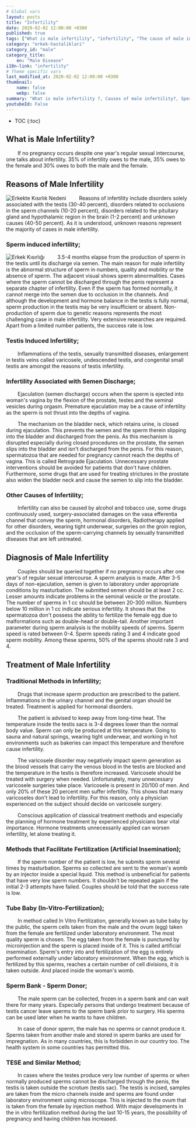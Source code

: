 ```yaml
---
# Global vars
layout: posts
title: "Infertility"
date: 2020-02-02 12:00:00 +0300
published: true
tags: ["What is male infertility", "infertility", "The cause of male infertility", "infertility solution", "infertility surgery", "Sperm-induced infertility", "Testicular infertility", "Ejaculation-induced infertility", "Infertility diagnosis", " Infertility Treatment "," test tube "," Sperm Bank "," Tese Method "," Donor sperm "," diagnosis of infertility in men "," treatment of infertility in men "," cause of infertility"]
category: "erkek-hastaliklari"
category_id: "male"
category_title:
    en: "Male Disease"
i18n-link: "infertility"
# Theme specific vars
last_modified_at: 2020-02-02 12:00:00 +0300
thumbnail:
    name: false
    webp: false
summary: "What is male infertility ?, Causes of male infertility?, Sperm-induced infertility?, Testicular-induced infertility?, Ejaculation-induced infertility?, Infertility diagnosis?, Infertility Treatment ?, Classical methods, Methods to facilitate fertilization, IVF Donor sperm"
youtubeId: False
---
```


* TOC
{:toc}

## What is Male Infertility?

&nbsp;&nbsp;&nbsp;&nbsp;&nbsp;&nbsp;&nbsp;&nbsp;If no pregnancy occurs despite one year's regular sexual intercourse, one talks about infertility. 35% of infertility owes to the male, 35% owes to the female and 30% owes to both the male and the female.

## Reasons of Male Infertility

![Erkekte Kısırlık Nedeni](/assets/img/erkektekisirlik.jpeg)
&nbsp;&nbsp;&nbsp;&nbsp;&nbsp;&nbsp;&nbsp;&nbsp;Reasons of infertility include disorders solely associated with the testis (30-40 percent), disorders related to occlusions in the sperm channels (10-20 percent), disorders related to the pituitary gland and hypothalamic region in the brain (1-2 percent) and unknown causes (40-50 percent). As it is understood, unknown reasons represent the majority of cases in male infertility.

### Sperm induced infertility;

![Erkek Kısırlığı](/assets/img/kisirliknedeni.jpeg)
&nbsp;&nbsp;&nbsp;&nbsp;&nbsp;&nbsp;&nbsp;&nbsp;3.5-4 months elapse from the production of sperm in the testis until its discharge via semen. The main reason for male infertility is the abnormal structure of sperm in numbers, quality and mobility or the absence of sperm. The adjacent visual shows sperm abnormalities. Cases where the sperm cannot be discharged through the penis represent a separate chapter of infertility. Even if the sperm has formed normally, it cannot merge into the semen due to occlusion in the channels. And although the development and hormone balance in the testis is fully normal, sperm production in the testis may be very insufficient or absent. Non-production of sperm due to genetic reasons represents the most challenging case in male infertility. Very extensive researches are required. Apart from a limited number patients, the success rate is low.

### Testis Induced Infertility;

&nbsp;&nbsp;&nbsp;&nbsp;&nbsp;&nbsp;&nbsp;&nbsp;Inflammations of the testis, sexually transmitted diseases, enlargement in testis veins called varicosele, undescended testis, and congenital small testis are amongst the reasons of testis infertility.

### Infertility Associated with Semen Discharge;

&nbsp;&nbsp;&nbsp;&nbsp;&nbsp;&nbsp;&nbsp;&nbsp;Ejaculation (semen discharge) occurs when the sperm is ejected into woman's vagina by the flexion of the prostate, testes and the seminal vesicles during orgasm. Premature ejaculation may be a cause of infertility as the sperm is not thrust into the depths of vagina.

&nbsp;&nbsp;&nbsp;&nbsp;&nbsp;&nbsp;&nbsp;&nbsp;The mechanism on the bladder neck, which retains urine, is closed during ejaculation. This prevents the semen and the sperm therein slipping into the bladder and discharged from the penis. As this mechanism is disrupted especially during closed procedures on the prostate, the semen slips into the bladder and isn't discharged from the penis. For this reason, spermatozoa that are needed for pregnancy cannot reach the depths of vagina. This is called Retrograde Ejaculation. Unnecessary prostate interventions should be avoided for patients that don't have children. Furthermore, some drugs that are used for treating strictures in the prostate also widen the bladder neck and cause the semen to slip into the bladder.

### Other Causes of Infertility;

&nbsp;&nbsp;&nbsp;&nbsp;&nbsp;&nbsp;&nbsp;&nbsp;Infertility can also be caused by alcohol and tobacco use, some drugs continuously used, surgery-associated damages on the vasa efferentia channel that convey the sperm, hormonal disorders, Radiotherapy applied for other disorders, wearing tight underwear, surgeries on the groin region, and the occlusion of the sperm-carrying channels by sexually transmitted diseases that are left untreated.

## Diagnosis of Male Infertility

&nbsp;&nbsp;&nbsp;&nbsp;&nbsp;&nbsp;&nbsp;&nbsp;Couples should be queried together if no pregnancy occurs after one year's of regular sexual intercourse. A sperm analysis is made. After 3-5 days of non-ejaculation, semen is given to laboratory under appropriate conditions by masturbation. The submitted semen should be at least 2 cc. Lesser amounts indicate problems in the seminal vesicle or the prostate. The number of sperms in 1 cc should be between 20-300 million. Numbers below 10 million in 1 cc indicate serious infertility. It shows that the spermatozoa don't possess the ability to fertilize the female egg due to malformations such as double-head or double-tail. Another important parameter during sperm analysis is the mobility speeds of sperms.  Sperm speed is rated between 0-4. Sperm speeds rating 3 and 4 indicate good sperm mobility. Among these sperms, 50% of the sperms should rate 3 and 4.

## Treatment of Male Infertility

### Traditional Methods in Infertility;

&nbsp;&nbsp;&nbsp;&nbsp;&nbsp;&nbsp;&nbsp;&nbsp;Drugs that increase sperm production are prescribed to the patient. Inflammations in the urinary channel and the genital organ should be treated. Treatment is applied for hormonal disorders.

&nbsp;&nbsp;&nbsp;&nbsp;&nbsp;&nbsp;&nbsp;&nbsp;The patient is advised to keep away from long-time heat. The temperature inside the testis sacs is 3-4 degrees lower than the normal body value. Sperm can only be produced at this temperature. Going to sauna and natural springs, wearing tight underwear, and working in hot environments such as bakeries can impact this temperature and therefore cause infertility.

&nbsp;&nbsp;&nbsp;&nbsp;&nbsp;&nbsp;&nbsp;&nbsp;The varicosele disorder may negatively impact sperm generation as the blood vessels that carry the venous blood in the testis are blocked and the temperature in the testis is therefore increased. Varicosele should be treated with surgery when needed. Unfortunately, many unnecessary varicosele surgeries take place. Varicosele is present in 20/100 of men. And only 20% of these 20 percent men suffer infertility. This shows that many varicoseles don't lead to infertility. For this reason, only a physician experienced on the subject should decide on varicosele surgery.

&nbsp;&nbsp;&nbsp;&nbsp;&nbsp;&nbsp;&nbsp;&nbsp;Conscious application of classical treatment methods and especially the planning of hormone treatment by experienced physicians bear vital importance. Hormone treatments unnecessarily applied can worsen infertility, let alone treating it.

### Methods that Facilitate Fertilization (Artificial Insemination);

&nbsp;&nbsp;&nbsp;&nbsp;&nbsp;&nbsp;&nbsp;&nbsp;If the sperm number of the patient is low, he submits sperm several times by masturbation. Sperms so collected are sent to the woman's womb by an injector inside a special liquid. This method is unbeneficial for patients that have very low sperm numbers. It shouldn't be repeated again if the initial 2-3 attempts have failed. Couples should be told that the success rate is low.

### Tube Baby (In-Vitro-Fertilization);

&nbsp;&nbsp;&nbsp;&nbsp;&nbsp;&nbsp;&nbsp;&nbsp;In method called In Vitro Fertilization, generally known as tube baby by the public, the sperm cells taken from the male and the ovum (egg) taken from the female are fertilized under laboratory environment. The most quality sperm is chosen. The egg taken from the female is punctured by microinjection and the sperm is placed inside of it. This is called artificial insemination. Sperm's entry into and fertilization of the egg is entirely performed externally under laboratory environment. When the egg, which is fertilized by this sperms, reaches a certain number of cell divisions, it is taken outside. And placed inside the woman's womb.

### Sperm Bank - Sperm Donor;

&nbsp;&nbsp;&nbsp;&nbsp;&nbsp;&nbsp;&nbsp;&nbsp;The male sperm can be collected, frozen in a sperm bank and can wait there for many years. Especially persons that undergo treatment because of testis cancer leave sperms to the sperm bank prior to surgery. His sperms can be used later when he wants to have children.

&nbsp;&nbsp;&nbsp;&nbsp;&nbsp;&nbsp;&nbsp;&nbsp;In case of donor sperm, the male has no sperms or cannot produce it. Sperms taken from another male and stored in sperm banks are used for impregnation. As in many countries, this is forbidden in our country too. The health system in some countries has permitted this.

### TESE and Similar Method;

&nbsp;&nbsp;&nbsp;&nbsp;&nbsp;&nbsp;&nbsp;&nbsp;In cases where the testes produce very low number of sperms or when normally produced sperms cannot be discharged through the penis, the testis is taken outside the scrotum (testis sac). The testis is incised, samples are taken from the micro channels inside and sperms are found under laboratory environment using microscope. This is injected to the ovum that is taken from the female by injection method. With major developments in the in vitro fertilization method during the last 10-15 years, the possibility of pregnancy and having children has increased.
